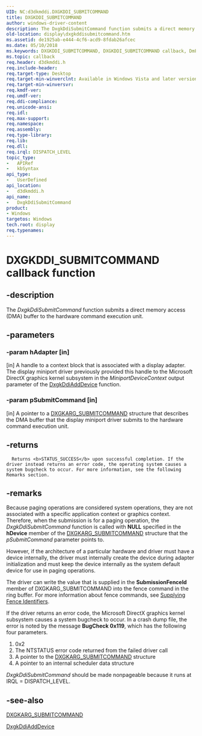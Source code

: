 ```yaml
---
UID: NC:d3dkmddi.DXGKDDI_SUBMITCOMMAND
title: DXGKDDI_SUBMITCOMMAND
author: windows-driver-content
description: The DxgkDdiSubmitCommand function submits a direct memory access (DMA) buffer to the hardware command execution unit.
old-location: display\dxgkddisubmitcommand.htm
ms.assetid: de1925ab-e444-4cf6-acd9-8fdab26afcec
ms.date: 05/10/2018
ms.keywords: DXGKDDI_SUBMITCOMMAND, DXGKDDI_SUBMITCOMMAND callback, DmFunctions_c23ba706-a779-4a0d-9977-1f99cecb5217.xml, DxgkDdiSubmitCommand, DxgkDdiSubmitCommand callback function [Display Devices], d3dkmddi/DxgkDdiSubmitCommand, display.dxgkddisubmitcommand
ms.topic: callback
req.header: d3dkmddi.h
req.include-header: 
req.target-type: Desktop
req.target-min-winverclnt: Available in Windows Vista and later versions of the Windows operating systems.
req.target-min-winversvr: 
req.kmdf-ver: 
req.umdf-ver: 
req.ddi-compliance: 
req.unicode-ansi: 
req.idl: 
req.max-support: 
req.namespace: 
req.assembly: 
req.type-library: 
req.lib: 
req.dll: 
req.irql: DISPATCH_LEVEL
topic_type:
-	APIRef
-	kbSyntax
api_type:
-	UserDefined
api_location:
-	d3dkmddi.h
api_name:
-	DxgkDdiSubmitCommand
product:
- Windows
targetos: Windows
tech.root: display
req.typenames: 
---
```


# DXGKDDI_SUBMITCOMMAND callback function


## -description


The <i>DxgkDdiSubmitCommand</i> function submits a direct memory access (DMA) buffer to the hardware command execution unit.


## -parameters




### -param hAdapter [in]

[in] A handle to a context block that is associated with a display adapter. The display miniport driver previously provided this handle to the Microsoft DirectX graphics kernel subsystem in the <i>MiniportDeviceContext</i> output parameter of the <a href="https://msdn.microsoft.com/5fd4046f-54c3-4dfc-8d51-0d9ebcde0bea">DxgkDdiAddDevice</a> function.


### -param pSubmitCommand [in]

[in] A pointer to a <a href="https://msdn.microsoft.com/library/windows/hardware/ff559490">DXGKARG_SUBMITCOMMAND</a> structure that describes the DMA buffer that the display miniport driver submits to the hardware command execution unit.


## -returns




      Returns <b>STATUS_SUCCESS</b> upon successful completion. If the driver instead returns an error code, the operating system causes a system bugcheck to occur. For more information, see the following Remarks section.




## -remarks



Because paging operations are considered system operations, they are not associated with a specific application context or graphics context. Therefore, when the submission is for a paging operation, the <i>DxgkDdiSubmitCommand</i> function is called with <b>NULL</b> specified in the <b>hDevice</b> member of the <a href="https://msdn.microsoft.com/library/windows/hardware/ff559490">DXGKARG_SUBMITCOMMAND</a> structure that the <i>pSubmitCommand</i> parameter points to. 

However, if the architecture of a particular hardware and driver must have a device internally, the driver must internally create the device during adapter initialization and must keep the device internally as the system default device for use in paging operations.

The driver can write the value that is supplied in the <b>SubmissionFenceId</b> member of DXGKARG_SUBMITCOMMAND into the fence command in the ring buffer. For more information about fence commands, see <a href="https://msdn.microsoft.com/0ec8a4eb-c441-47ae-b5de-d86e6065ffd4">Supplying Fence Identifiers</a>.

If the driver returns an error code, the Microsoft DirectX graphics kernel subsystem  causes a system bugcheck to occur. In a crash dump file, the error is noted by the message <b>BugCheck 0x119</b>, which has the following four parameters.

<ol>
<li>0x2</li>
<li>The NTSTATUS error code returned from the failed driver call</li>
<li>A pointer to the <a href="https://msdn.microsoft.com/library/windows/hardware/ff559490">DXGKARG_SUBMITCOMMAND</a> structure</li>
<li>A pointer to an internal scheduler data structure</li>
</ol>
<i>DxgkDdiSubmitCommand</i> should be made nonpageable because it runs at IRQL = DISPATCH_LEVEL.




## -see-also




<a href="https://msdn.microsoft.com/library/windows/hardware/ff559490">DXGKARG_SUBMITCOMMAND</a>



<a href="https://msdn.microsoft.com/5fd4046f-54c3-4dfc-8d51-0d9ebcde0bea">DxgkDdiAddDevice</a>
 

 

